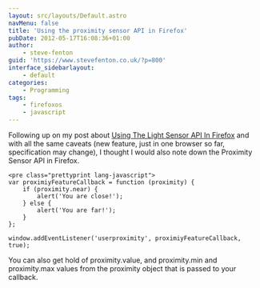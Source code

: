 ```yaml
---
layout: src/layouts/Default.astro
navMenu: false
title: 'Using the proximity sensor API in Firefox'
pubDate: 2012-05-17T16:08:36+01:00
author:
    - steve-fenton
guid: 'https://www.stevefenton.co.uk/?p=800'
interface_sidebarlayout:
    - default
categories:
    - Programming
tags:
    - firefoxos
    - javascript
---
```


Following up on my post about [Using The Light Sensor API In Firefox](https://www.stevefenton.co.uk/2012/05/Using-The-Light-Sensor-API-In-Firefox/) and with all the same caveats (new feature, just in one browser so far, specification may change), I thought I would also note down the Proximity Sensor API in Firefox.

```
<pre class="prettyprint lang-javascript">
var proximiyFeatureCallback = function (proximity) {
    if (proximity.near) {
        alert('You are close!');
    } else {
        alert('You are far!');
    }
};

window.addEventListener('userproximity', proximiyFeatureCallback, true);
```
You can also get hold of proximity.value, and proximity.min and proximity.max values from the proximity object that is passed to your callback.